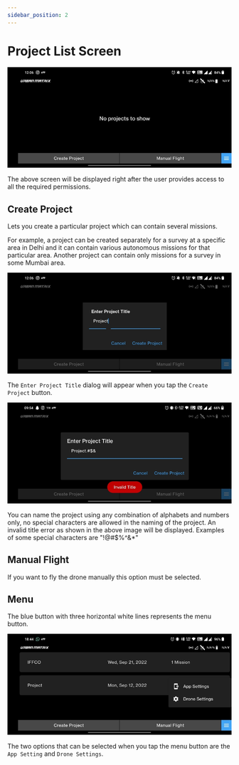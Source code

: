 ```yaml
---
sidebar_position: 2
---
```


# Project List Screen

![Project List Screen](./img/project-list-screen-intro.jpg)

The above screen will be displayed right after the user provides access to all the required permissions. 


## Create Project

Lets you create a particular project which can contain several missions. 

For example, a project can be created separately for a survey at a specific area in Delhi and it can contain various
autonomous missions for that particular area. Another project can contain only missions for a survey in some Mumbai
area.

![Create Project](./img/project-list-screen-create-project.jpg)

The `Enter Project Title` dialog will appear when you tap the `Create Project` button.

![Invalid Title](./img/project-list-screen-invalid-title.jpg)

You can name the project using any combination of alphabets and numbers only, no special characters are allowed in the
naming of the project. An invalid title error as shown in the above image will be displayed. Examples of some special
characters are "!@#$%^&*" 


## Manual Flight

If you want to fly the drone manually this option must be selected.


## Menu

The blue button with three horizontal white lines represents the menu button.

![Menu](./img/project-list-screen-menu.jpg)

The two options that can be selected when you tap the menu button are the `App Setting` and `Drone Settings`.
